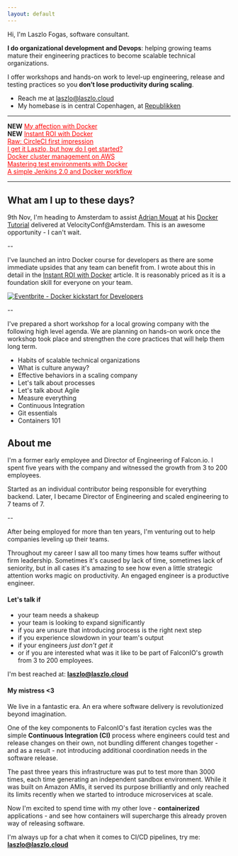 ```yaml
---
layout: default
---
```


Hi, I'm Laszlo Fogas, software consultant.
 
**I do organizational development and Devops**: helping growing teams mature their engineering practices to become scalable technical organizations.

I offer workshops and hands-on work to  level-up engineering, release and testing practices so you **don’t lose productivity during scaling**.  

* Reach me at <a href="mailto:laszlo@laszlo.cloud">laszlo@laszlo.cloud</a>
* My homebase is in central Copenhagen, at [Republikken](http://republikken.net/contact-republikken/)

---
**NEW** <a href="http://laszlo.cloud/My-affection-with-Docker" style="color: red; align: center;">My affection with Docker</a><br/>
**NEW** <a href="http://laszlo.cloud/Instant-ROI-with-Docker" style="color: red; align: center;">Instant ROI with Docker</a><br/>
<a href="http://laszlo.cloud/Raw-CircleCI-first-impression" style="color: red; align: center;">Raw: CircleCI first impression</a><br/>
<a href="http://laszlo.cloud/I-get-it-Laszlo-but-how-do-I-get-started" style="color: red; align: center;">I get it Laszlo, but how do I get started?</a><br/>
<a href="http://laszlo.cloud/Docker-cluster-management-on-AWS" style="color: red; align: center;">Docker cluster management on AWS</a><br/>
<a href="http://laszlo.cloud/Mastering-test-environments-with-Docker" style="color: red; align: center;">Mastering test environments with Docker</a><br/>
<a href="http://laszlo.cloud/Simple-Jenkins-and-Docker-workflow" style="color: red; align: center;">A simple Jenkins 2.0 and Docker workflow</a>

---
 
 
## What am I up to these days?

9th Nov, I'm heading to Amsterdam to assist [Adrian Mouat](http://www.adrianmouat.com/) at his [Docker Tutorial](http://conferences.oreilly.com/velocity/devops-web-performance-eu/public/schedule/detail/54134) delivered at VelocityConf@Amsterdam. 
This is an awesome opportunity - I can't wait.

--

I've launched an intro Docker course for developers as there are some immediate upsides that any team can benefit from. I wrote about this in detail in the <a href="http://laszlo.cloud/Instant-ROI-with-Docker">Instant ROI with Docker</a> article.
It is reasonably priced as it is a foundation skill for everyone on your team.

<a href="http://www.eventbrite.com/e/docker-kickstart-for-developers-tickets-28859428327?ref=ebtnebregn" target="_blank"><img src="https://www.eventbrite.com/custombutton?eid=28859428327" alt="Eventbrite - Docker kickstart for Developers" /></a>

--

I've prepared a short workshop for a local growing company with the following high level agenda. We are planning on hands-on work once the workshop took place and strengthen the core practices that will help them long term.

* Habits of scalable technical organizations
* What is culture anyway?
* Effective behaviors in a scaling company
* Let's talk about processes
* Let's talk about Agile
* Measure everything
* Continuous Integration
* Git essentials
* Containers 101

## About me

I'm a former early employee and Director of Engineering of Falcon.io. I spent five years with the company and witnessed the growth from 3 to 200 employees. 

Started as an individual contributor being responsible for everything backend. 
Later, I became Director of Engineering and scaled engineering to 7 teams of 7.

--


After being employed for more than ten years, I'm venturing out to help companies leveling up their teams. 

Throughout my career I saw all too many times how teams suffer without firm leadership. Sometimes it's caused by lack of time, sometimes 
lack of seniority, but in all cases it's amazing to see how even a little strategic attention works magic
 on productivity. An engaged engineer is a productive engineer.
 
 
#### Let's talk if
 * your team needs a shakeup
 * your team is looking to expand significantly
 * if you are unsure that introducing process is the right next step
 * if you experience slowdown in your team's output
 * if your engineers *just don't get it*
 * or if you are interested what was it like to be part of FalconIO's growth from 3 to 200 employees.

I'm best reached at: **<a href="mailto:laszlo@laszlo.cloud">laszlo@laszlo.cloud</a>**
    
#### My mistress <3

We live in a fantastic era. An era where software delivery is revolutionized beyond imagination.

One of the key components to FalconIO's fast iteration cycles was the simple **Continuous Integration (CI)** process where engineers 
could test and release changes on their own, not bundling different changes together - and as a result - not introducing additional 
coordination needs in the software release. 

The past three years this infrastructure was put to test more than 3000 times, each time 
generating an independent sandbox environment. While it was built on Amazon AMIs, it served 
its purpose brilliantly and only reached its limits recently when we started to introduce microservices at scale.

Now I'm excited to spend time with my other love - **containerized** applications - and see how containers will supercharge this already 
proven way of releasing software.

I'm always up for a chat when it comes to CI/CD pipelines, try me: **<a href="mailto:laszlo@laszlo.cloud">laszlo@laszlo.cloud</a>**

<script>
  (function(i,s,o,g,r,a,m){i['GoogleAnalyticsObject']=r;i[r]=i[r]||function(){
  (i[r].q=i[r].q||[]).push(arguments)},i[r].l=1*new Date();a=s.createElement(o),
  m=s.getElementsByTagName(o)[0];a.async=1;a.src=g;m.parentNode.insertBefore(a,m)
  })(window,document,'script','https://www.google-analytics.com/analytics.js','ga');

  ga('create', 'UA-84825803-1', 'auto');
  ga('send', 'pageview');

</script>
